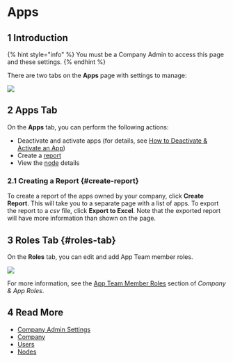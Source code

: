 # Apps

## 1 Introduction

{% hint style="info" %}
You must be a Company Admin to access this page and these settings.
{% endhint %}

There are two tabs on the **Apps** page with settings to manage:

![](attachments/app-settings.png)

## 2 Apps Tab

On the **Apps** tab, you can perform the following actions:

* Deactivate and activate apps (for details, see [How to Deactivate & Activate an App](/developerportal/company-app-roles/deactivate-activate-app))
* Create a [report](#create-report)
* View the [node](nodes) details

### 2.1 Creating a Report {#create-report}

To create a report of the apps owned by your company, click **Create Report**. This will take you to a separate page with a list of apps. To export the report to a *csv* file, click **Export to Excel**. Note that the exported report will have more information than shown on the page.

## 3 Roles Tab {#roles-tab}

On the **Roles** tab, you can edit and add App Team member roles.

![](attachments/apps-roles.png)

For more information, see the [App Team Member Roles](/developerportal/company-app-roles/index) section of *Company & App Roles*.

## 4 Read More

* [Company Admin Settings](companyadmin-settings)
* [Company](company)
* [Users](users)
* [Nodes](nodes)
